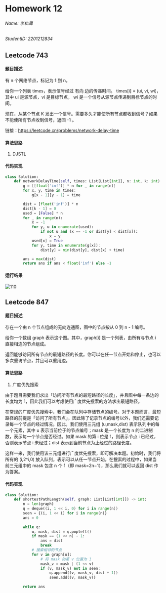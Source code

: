 # Homework 12
###### Name: 李杭禹
###### StudentID: 2201212834

## Leetcode 743

#### 题目描述
有 n 个网络节点，标记为 1 到 n。

给你一个列表 times，表示信号经过 有向 边的传递时间。 times[i] = (ui, vi, wi)，其中 ui 是源节点，vi 是目标节点， wi 是一个信号从源节点传递到目标节点的时间。

现在，从某个节点 K 发出一个信号。需要多久才能使所有节点都收到信号？如果不能使所有节点收到信号，返回 -1 。

链接：https://leetcode.cn/problems/network-delay-time

#### 算法思路
1. DJSTL
#### 代码实现

```python
class Solution:
    def networkDelayTime(self, times: List[List[int]], n: int, k: int) -> int:
        g = [[float('inf')] * n for _ in range(n)]
        for x, y, time in times:
            g[x - 1][y - 1] = time

        dist = [float('inf')] * n
        dist[k - 1] = 0
        used = [False] * n
        for _ in range(n):
            x = -1
            for y, u in enumerate(used):
                if not u and (x == -1 or dist[y] < dist[x]):
                    x = y
            used[x] = True
            for y, time in enumerate(g[x]):
                dist[y] = min(dist[y], dist[x] + time)

        ans = max(dist)
        return ans if ans < float('inf') else -1
```
#### 运行结果
![110](https://user-images.githubusercontent.com/63528028/234437734-3f461505-5353-463f-ae40-6e383e73eea5.png)

## Leetcode 847
#### 题目描述
存在一个由 n 个节点组成的无向连通图，图中的节点按从 0 到 n - 1 编号。

给你一个数组 graph 表示这个图。其中，graph[i] 是一个列表，由所有与节点 i 直接相连的节点组成。

返回能够访问所有节点的最短路径的长度。你可以在任一节点开始和停止，也可以多次重访节点，并且可以重用边。


#### 算法思路
1. 广度优先搜索

由于题目需要我们求出「访问所有节点的最短路径的长度」，并且图中每一条边的长度均为 1，因此我们可以考虑使用广度优先搜索的方法求出最短路径。

在常规的广度优先搜索中，我们会在队列中存储节点的编号。对于本题而言，最短路径的前提是「访问了所有节点」，因此除了记录节点的编号以外，我们还需要记录每一个节点的经过情况。因此，我们使用三元组 (u,mask,dist) 表示队列中的每一个元素，其中 u 表示当前位于的节点编号；mask 是一个长度为 n 的二进制数，表示每一个节点是否经过。如果 mask 的第 i 位是 1，则表示节点 i 已经过，否则表示节点 i 未经过；dist 表示到当前节点为止经过的路径长度。

这样一来，我们使用该三元组进行广度优先搜索，即可解决本题。初始时，我们将所有的 (i,2^i,0) 放入队列，表示可以从任一节点开始。在搜索的过程中，如果当前三元组中的 mask 包含 n 个 1（即 mask=2n−1），那么我们就可以返回 dist 作为答案。


#### 代码实现
```python
class Solution:
    def shortestPathLength(self, graph: List[List[int]]) -> int:
        n = len(graph)
        q = deque((i, 1 << i, 0) for i in range(n))
        seen = {(i, 1 << i) for i in range(n)}
        ans = 0
        
        while q:
            u, mask, dist = q.popleft()
            if mask == (1 << n) - 1:
                ans = dist
                break
            # 搜索相邻的节点
            for v in graph[u]:
                # 将 mask 的第 v 位置为 1
                mask_v = mask | (1 << v)
                if (v, mask_v) not in seen:
                    q.append((v, mask_v, dist + 1))
                    seen.add((v, mask_v))
        
        return ans
```


